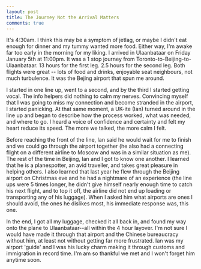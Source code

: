 ```yaml
---
layout: post
title: The Journey Not the Arrival Matters
comments: true
---
```


It's 4:30am. I think this may be a symptom of jetlag, or maybe I didn't eat enough for dinner and my tummy wanted more food. Either way, I'm awake far too early in the morning for my liking. I arrived in Ulaanbataar on Friday January 5th at 11:00pm. It was a 1 stop journey from Toronto-to-Beijing-to-Ulaanbataar. 13 hours for the first leg. 2.5 hours for the second leg. Both flights were great -- lots of food and drinks, enjoyable seat neighbours, not much turbulence. It was the Bejing airport that spun me around.

I started in one line up, went to a second, and by the third I started getting vocal. The info helpers did nothing to calm my nerves. Convincing myself that I was going to miss my connection and become stranded in the airport, I started panicking. At that same moment, a UK-ite (Ian) turned around in the line up and began to describe how the process worked, what was needed, and where to go. I heard a voice of confidence and certainty and felt my heart reduce its speed. The more we talked, the more calm I felt.

Before reaching the front of the line, Ian said he would wait for me to finish and we could go through the airport together (he also had a connecting flight on a different airline to Moscow and was in a similar situation as me). The rest of the time in Beijing, Ian and I got to know one another. I learned that he is a planespotter, an avid traveller, and takes great pleasure in helping others. I also learned that last year he flew through the Beijing airport on Christmas eve and he had a nightmare of an experience (the line ups were 5 times longer, he didn't give himself nearly enough time to catch his next flight, and to top it off, the airline did not end up loading or transporting any of his luggage). When I asked him what airports are ones I should avoid, the ones he dislikes most, his immediate response was, this one.

In the end, I got all my luggage, checked it all back in, and found my way onto the plane to Ulaanbataar--all within the 4 hour layover. I'm not sure I would have made it through that airport and the Chinese bureaucracy without him, at least not without getting far more frustrated. Ian was my airport 'guide' and I was his lucky charm making it through customs and immigration in record time. I'm am so thankful we met and I won't forget him anytime soon.
